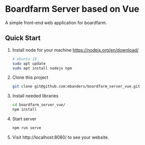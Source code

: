 # Boardfarm Server based on Vue

A simple front-end web application for boardfarm.

## Quick Start

1. Install node for your machine https://nodejs.org/en/download/
    ```sh
    # Ubuntu 18
    sudo apt update
    sudo apt install nodejs npm
    ```
1. Clone this project
    ```sh
    git clone git@github.com:mbanders/boardfarm_server_vue.git
    ```
1. Install needed libraries
    ```sh
    cd boardfarm_server_vue/
    npm install
    ```
1. Start server
    ```sh
    npm run serve
    ```
1. Visit http://localhost:8080/ to see your website.

